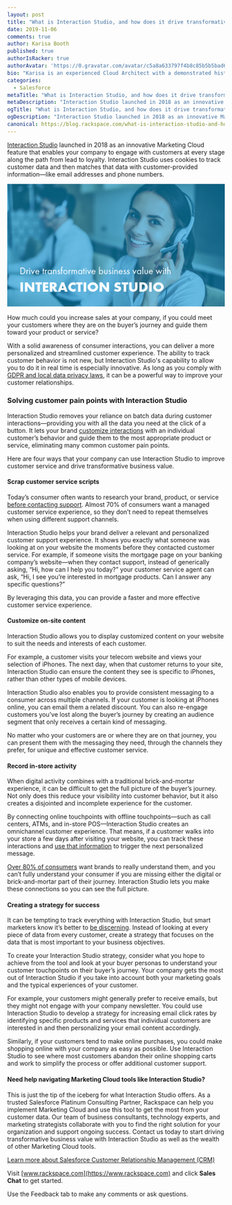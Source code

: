 ```yaml
---
layout: post
title: "What is Interaction Studio, and how does it drive transformative business value?"
date: 2019-11-06
comments: true
author: Karisa Booth
published: true
authorIsRacker: true
authorAvatar: 'https://0.gravatar.com/avatar/c5a8a633797f4b8c85b5b5bad605cd18'
bio: "Karisa is an experienced Cloud Architect with a demonstrated history of working in the information technology and services industry. She is skilled in working with a variety of verticals including Nonprofit Organizations, Higher Education, Retail, and HLS; providing Technical Evaluations, Program Execution, Customer Relationship Management (CRM), Event Management, and Marketing/Tech. Karisa is passionate about cloud technology and marketing, and combining these to create unique solutions for clients."
categories:
  - Salesforce
metaTitle: "What is Interaction Studio, and how does it drive transformative business value?"
metaDescription: "Interaction Studio launched in 2018 as an innovative Marketing Cloud feature that allows your company to engage with customers at every stage along the path from lead to loyalty."
ogTitle: "What is Interaction Studio, and how does it drive transformative business value?"
ogDescription: "Interaction Studio launched in 2018 as an innovative Marketing Cloud feature that allows your company to engage with customers at every stage along the path from lead to loyalty."
canonical: https://blog.rackspace.com/what-is-interaction-studio-and-how-does-it-drive-transformative-business-value/
---
```


[Interaction Studio](https://www.salesforce.com/products/marketing-cloud/customer-interaction/) launched in 2018 as an innovative Marketing Cloud feature that enables your company to engage with customers at every stage along the path from lead to loyalty. Interaction Studio uses cookies to track customer data and then matches that data with customer-provided information&mdash;like email addresses and phone numbers.

<!--more-->

![](Interaction-studio.png)

How much could you increase sales at your company, if you could meet your
customers where they are on the buyer’s journey and guide them toward your
product or service?

With a solid awareness of consumer interactions, you can deliver a more
personalized and streamlined customer experience. The ability to track customer
behavior is not new, but Interaction Studio's capability to allow you to do it
in real time is especially innovative. As long as you comply with
[GDPR and local data privacy laws](https://help.salesforce.com/articleView?id=consent_management_marketing.htm&type=5),
it can be a powerful way to improve your customer relationships.

### Solving customer pain points with Interaction Studio

Interaction Studio removes your reliance on batch data during customer
interactions&mdash;providing you with all the data you need at the click of a
button. It lets your brand
[customize interactions](https://martechtoday.com/salesforce-adds-interaction-studio-integration-with-google-analytics-360-217079)
with an individual customer’s behavior and guide them to the most appropriate
product or service, eliminating many common customer pain points.

Here are four ways that your company can use Interaction Studio to improve
customer service and drive transformative business value.

#### Scrap customer service scripts

Today’s consumer often wants to research your brand, product, or service
[before contacting support](https://martechseries.com/sales-marketing/customer-experience-management/digital-achievement-gap-companies-struggle-meet-customer-expectations/).
Almost 70% of consumers want a managed customer service experience, so they don’t
need to repeat themselves when using different support channels.

Interaction Studio helps your brand deliver a relevant and personalized customer
support experience. It shows you exactly what someone was looking at on your
website the moments before they contacted customer service. For example, if
someone visits the mortgage page on your banking company’s website&mdash;when
they contact support, instead of generically asking, “Hi, how can I help you
today?” your customer service agent can ask, “Hi, I see you’re interested in
mortgage products. Can I answer any specific questions?”

By leveraging this data, you can provide a faster and more effective customer
service experience.

#### Customize on-site content

Interaction Studio allows you to display customized content on your website to
suit the needs and interests of each customer.

For example, a customer visits your telecom website and views your selection of
iPhones. The next day, when that customer returns to your site, Interaction Studio
can ensure the content they see is specific to iPhones, rather than other types
of mobile devices.

Interaction Studio also enables you to provide consistent messaging to a consumer
across multiple channels. If your customer is looking at iPhones online, you can
email them a related discount. You can also re-engage customers you’ve lost
along the buyer’s journey by creating an audience segment that only receives a
certain kind of messaging.

No matter who your customers are or where they are on that journey, you can
present them with the messaging they need, through the channels they prefer, for
unique and effective customer service.

#### Record in-store activity

When digital activity combines with a traditional brick-and-mortar experience,
it can be difficult to get the full picture of the buyer’s journey. Not only
does this reduce your visibility into customer behavior, but it also creates a
disjointed and incomplete experience for the customer.

By connecting online touchpoints with offline touchpoints&mdash;such as call
centers, ATMs, and in-store POS&mdash;Interaction Studio creates an omnichannel
customer experience. That means, if a customer walks into your store a few days
after visiting your website, you can track these interactions and
[use that information](https://www.digitalcommerce360.com/2018/08/22/what-divide-online-and-offline-shopping-experiences-are-already-merged/)
to trigger the next personalized message.

[Over 80% of consumers](https://martechtoday.com/new-era-personalization-hyper-connected-customer-experience-209529)
want brands to really understand them, and you can’t fully understand your
consumer if you are missing either the digital or brick-and-mortar part of their
journey. Interaction Studio lets you make these connections so you can see the
full picture.

#### Creating a strategy for success

It can be tempting to track everything with Interaction Studio, but smart
marketers know it’s better to
[be discerning](https://www.forbes.com/sites/danielnewman/2017/10/31/customer-data-means-nothing-without-an-action-plan/#179f1713dddb).
Instead of looking at every piece of data from every customer, create a strategy
that focuses on the data that is most important to your business objectives.

To create your Interaction Studio strategy, consider what you hope to achieve
from the tool and look at your buyer personas to understand your customer
touchpoints on their buyer’s journey. Your company gets the most out of Interaction
Studio if you take into account both your marketing goals and the typical
experiences of your customer.

For example, your customers might generally prefer to receive emails, but they
might not engage with your company newsletter. You could use Interaction Studio
to develop a strategy for increasing email click rates by identifying specific
products and services that individual customers are interested in and then
personalizing your email content accordingly.

Similarly, if your customers tend to make online purchases, you could make
shopping online with your company as easy as possible. Use Interaction Studio
to see where most customers abandon their online shopping carts and work to
simplify the process or offer additional customer support.

#### Need help navigating Marketing Cloud tools like Interaction Studio?

This is just the tip of the iceberg for what Interaction Studio offers. As a
trusted Salesforce Platinum Consulting Partner, Rackspace can help you implement
Marketing Cloud and use this tool to get the most from your customer data. Our
team of business consultants, technology experts, and marketing strategists
collaborate with you to find the right solution for your organization and support
ongoing success. Contact us today to start driving transformative business value
with Interaction Studio as well as the wealth of other Marketing Cloud tools.

<a class="cta teal" id="cta" href="https://www.rackspace.com/salesforce">Learn more about Salesforce Customer Relationship Management (CRM)</a>

Visit [www.rackspace.com](https://www.rackspace.com) and click **Sales Chat**
to get started.

Use the Feedback tab to make any comments or ask questions.
